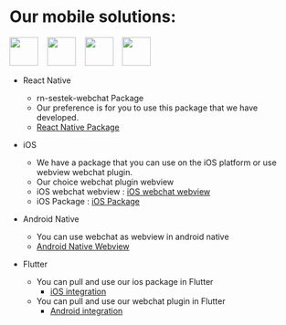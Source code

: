 # Our mobile solutions:
[1]: https://github.com/sestek/rn-sestek-webchat
[2]: https://github.com/sestek/sestek-webchat-ios
[3]: https://github.com/sestek/integration-webchat-plugin/tree/main/Android%20Native
[4]: https://github.com/sestek/integration-webchat-plugin/tree/main/Flutter/Flutter-iOS
[5]: https://github.com/sestek/integration-webchat-plugin/tree/main/Flutter/Flutter-Android
[6]: https://github.com/sestek/integration-webchat-plugin/tree/main/iOS%20swift%20webchat
<div>
 <img height="50" src="https://user-images.githubusercontent.com/25181517/183897015-94a058a6-b86e-4e42-a37f-bf92061753e5.png">
 &nbsp;&nbsp;
 <img height="50" src="https://user-images.githubusercontent.com/25181517/121406389-6267a300-c95e-11eb-8d67-f1e22afe8aea.png">
 &nbsp;&nbsp;
 <img height="50" src="https://user-images.githubusercontent.com/25181517/117269608-b7dcfb80-ae58-11eb-8e66-6cc8753553f0.png">
 &nbsp;&nbsp;
 <img height="50" src="https://user-images.githubusercontent.com/25181517/186150365-da1eccce-6201-487c-8649-45e9e99435fd.png">
</div>

- React Native
  * rn-sestek-webchat Package
  * Our preference is for you to use this package that we have developed.
  * [React Native Package][1]
 
- iOS
  
  * We have a package that you can use on the iOS platform or use webview webchat plugin.
  * Our choice webchat plugin webview
  * iOS webchat webview : [iOS webchat webview][6]
  * iOS Package :  [iOS Package][2]

    
- Android Native 
  * You can use webchat as webview in android native
  * [Android Native Webview][3]
    
- Flutter 
  * You can pull and use our ios package in Flutter
    - [iOS integration][4]
  * You can pull and use our webchat plugin in Flutter
    - [Android integration][5]
